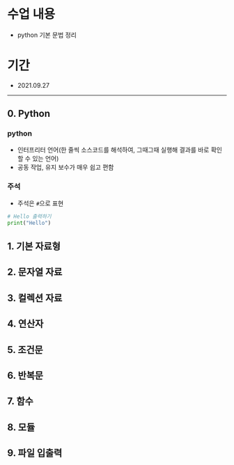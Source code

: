 # 수업 내용 
- python 기본 문법 정리

# 기간 
- 2021.09.27

---

## 0. Python
### python
- 인터프리터 언어(한 줄씩 소스코드를 해석하여, 그때그때 실행해 결과를 바로 확인할 수 있는 언어)
- 공동 작업, 유지 보수가 매우 쉽고 편함 
### 주석
- 주석은 `#`으로 표현

```python
# Hello 출력하기
print("Hello")
```
## 1. 기본 자료형

## 2. 문자열 자료

## 3. 컬렉션 자료

## 4. 연산자

## 5. 조건문

## 6. 반복문

## 7. 함수

## 8. 모듈

## 9. 파일 입출력 
